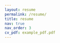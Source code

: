 ```yaml
---
layout: resume
permalink: /resume/
title: resume
nav: true
nav_order: 3
cv_pdf: example_pdf.pdf
---
```


